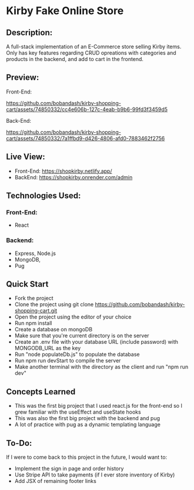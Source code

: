 # Kirby Fake Online Store
## Description:
A full-stack implementation of an E-Commerce store selling Kirby items. Only has key features regarding CRUD opreations with categories and products in the backend, and add to cart in the frontend.
## Preview:
Front-End:

https://github.com/bobandash/kirby-shopping-cart/assets/74850332/cc4e606b-127c-4eab-b9b6-99fd3f3459d5

Back-End:

https://github.com/bobandash/kirby-shopping-cart/assets/74850332/7a1ffbd9-d426-4806-afd0-7883462f2756


## Live View:
- Front-End: https://shopkirby.netlify.app/
- BackEnd: https://shopkirby.onrender.com/admin

## Technologies Used:
### Front-End:
- React
### Backend:
- Express, Node.js
- MongoDB,
- Pug

## Quick Start
- Fork the project
- Clone the project using git clone https://github.com/bobandash/kirby-shopping-cart.git
- Open the project using the editor of your choice
- Run npm install
- Create a database on mongoDB
- Make sure that you're current directory is on the server
- Create an .env file with your database URL (include password) with MONGODB_URL as the key
- Run "node populateDb.js" to populate the database
- Run npm run devStart to compile the server
- Make another terminal with the directory as the client and run "npm run dev"

## Concepts Learned
- This was the first big project that I used react.js for the front-end so I grew familiar with the useEffect and useState hooks
- This was also the first big project with the backend and pug
- A lot of practice with pug as a dynamic templating language

## To-Do:
If I were to come back to this project in the future, I would want to:
- Implement the sign in page and order history
- Use Stripe API to take payments (if I ever store inventory of Kirby)
- Add JSX of remaining footer links




